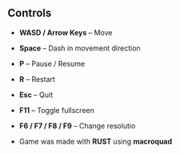 ##  Controls
- **WASD / Arrow Keys** – Move  
- **Space** – Dash in movement direction  
- **P** – Pause / Resume  
- **R** – Restart  
- **Esc** – Quit  
- **F11** – Toggle fullscreen  
- **F6 / F7 / F8 / F9** – Change resolutio

- Game was made with  **RUST** using **macroquad**
